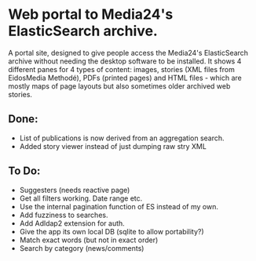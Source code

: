 # Web portal to Media24's ElasticSearch archive.

A portal site, designed to give people access the Media24's ElasticSearch archive without needing the desktop software to be installed. It shows 4 different panes for 4 types of content: images, stories (XML files from EidosMedia Methodé), PDFs (printed pages) and HTML files - which are mostly maps of page layouts but also sometimes older archived web stories.

## Done:
* List of publications is now derived from an aggregation search.
* Added story viewer instead of just dumping raw stry XML


## To Do:

* Suggesters (needs reactive page)
* Get all filters working. Date range etc.
* Use the internal pagination function of ES instead of my own.
* Add fuzziness to searches.
* Add Adldap2 extension for auth.
* Give the app its own local DB (sqlite to allow portability?)
* Match exact words (but not in exact order)
* Search by category (news/comments)
